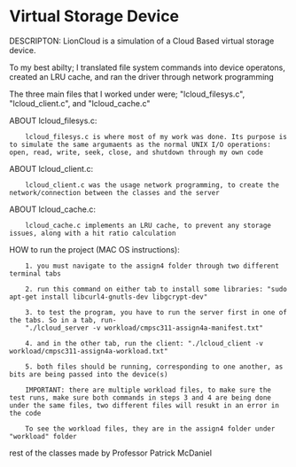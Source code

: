 # Virtual Storage Device


DESCRIPTON:
LionCloud is a simulation of a Cloud Based virtual storage device. 


To my best abilty;  I translated file system commands into device operatons, created an LRU cache, and ran the driver through network programming 


The three main files that I worked under were;  "lcloud_filesys.c", "lcloud_client.c", and "lcloud_cache.c" 

ABOUT lcloud_filesys.c: 
    
    	lcloud_filesys.c is where most of my work was done. Its purpose is to simulate the same argumaents as the normal UNIX I/O operations: open, read, write, seek, close, and shutdown through my own code 
    
ABOUT  lcloud_client.c:
        
        lcloud_client.c was the usage network programming, to create the network/connection between the classes and the server
    

ABOUT lcloud_cache.c:

    	lcloud_cache.c implements an LRU cache, to prevent any storage issues, along with a hit ratio calculation
    
    
    
    
HOW to run the project (MAC OS instructions):
        
        1. you must navigate to the assign4 folder through two different terminal tabs
        
        2. run this command on either tab to install some libraries: "sudo apt-get install libcurl4-gnutls-dev libgcrypt-dev"
       
        3. to test the program, you have to run the server first in one of the tabs. So in a tab, run-
        "./lcloud_server -v workload/cmpsc311-assign4a-manifest.txt"
        
        4. and in the other tab, run the client: "./lcloud_client -v workload/cmpsc311-assign4a-workload.txt"
        
        5. both files should be running, corresponding to one another, as bits are being passed into the device(s)
        
        IMPORTANT: there are multiple workload files, to make sure the test runs, make sure both commands in steps 3 and 4 are being done under the same files, two different files will resukt in an error in the code
        
        To see the workload files, they are in the assign4 folder under "workload" folder
        
        
rest of the classes made by Professor Patrick McDaniel

